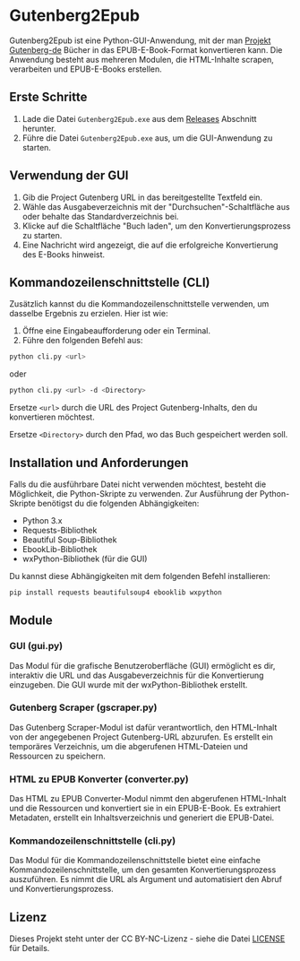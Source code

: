 # Gutenberg2Epub

Gutenberg2Epub ist eine Python-GUI-Anwendung, mit der man [Projekt Gutenberg-de](https://www.projekt-gutenberg.org) Bücher in das EPUB-E-Book-Format konvertieren kann. Die Anwendung besteht aus mehreren Modulen, die HTML-Inhalte scrapen, verarbeiten und EPUB-E-Books erstellen.

## Erste Schritte

1. Lade die Datei `Gutenberg2Epub.exe` aus dem [Releases](https://github.com/JohnButzel/gutenberg2epub/releases) Abschnitt herunter.
2. Führe die Datei `Gutenberg2Epub.exe` aus, um die GUI-Anwendung zu starten.

## Verwendung der GUI

1. Gib die Project Gutenberg URL in das bereitgestellte Textfeld ein.
2. Wähle das Ausgabeverzeichnis mit der "Durchsuchen"-Schaltfläche aus oder behalte das Standardverzeichnis bei.
3. Klicke auf die Schaltfläche "Buch laden", um den Konvertierungsprozess zu starten.
4. Eine Nachricht wird angezeigt, die auf die erfolgreiche Konvertierung des E-Books hinweist.

## Kommandozeilenschnittstelle (CLI)

Zusätzlich kannst du die Kommandozeilenschnittstelle verwenden, um dasselbe Ergebnis zu erzielen. Hier ist wie:

1. Öffne eine Eingabeaufforderung oder ein Terminal.
2. Führe den folgenden Befehl aus:

```bash
python cli.py <url>
```
oder
```bash
python cli.py <url> -d <Directory>
```
Ersetze `<url>` durch die URL des Project Gutenberg-Inhalts, den du konvertieren möchtest.

Ersetze `<Directory>` durch den Pfad, wo das Buch gespeichert werden soll.

## Installation und Anforderungen

Falls du die ausführbare Datei nicht verwenden möchtest, besteht die Möglichkeit, die Python-Skripte zu verwenden. Zur Ausführung der Python-Skripte benötigst du die folgenden Abhängigkeiten:

- Python 3.x
- Requests-Bibliothek
- Beautiful Soup-Bibliothek
- EbookLib-Bibliothek
- wxPython-Bibliothek (für die GUI)

Du kannst diese Abhängigkeiten mit dem folgenden Befehl installieren:

```bash
pip install requests beautifulsoup4 ebooklib wxpython
```


## Module

### GUI (gui.py)

Das Modul für die grafische Benutzeroberfläche (GUI) ermöglicht es dir, interaktiv die URL und das Ausgabeverzeichnis für die Konvertierung einzugeben. Die GUI wurde mit der wxPython-Bibliothek erstellt.

### Gutenberg Scraper (gscraper.py)

Das Gutenberg Scraper-Modul ist dafür verantwortlich, den HTML-Inhalt von der angegebenen Project Gutenberg-URL abzurufen. Es erstellt ein temporäres Verzeichnis, um die abgerufenen HTML-Dateien und Ressourcen zu speichern.

### HTML zu EPUB Konverter (converter.py)

Das HTML zu EPUB Converter-Modul nimmt den abgerufenen HTML-Inhalt und die Ressourcen und konvertiert sie in ein EPUB-E-Book. Es extrahiert Metadaten, erstellt ein Inhaltsverzeichnis und generiert die EPUB-Datei.

### Kommandozeilenschnittstelle (cli.py)

Das Modul für die Kommandozeilenschnittstelle bietet eine einfache Kommandozeilenschnittstelle, um den gesamten Konvertierungsprozess auszuführen. Es nimmt die URL als Argument und automatisiert den Abruf und Konvertierungsprozess.



## Lizenz

Dieses Projekt steht unter der CC BY-NC-Lizenz - siehe die Datei [LICENSE](LICENSE) für Details.

